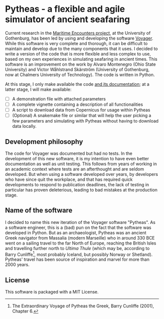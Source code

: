 # Pytheas - a flexible and agile simulator of ancient seafaring

Current research in the [Maritime Encounters project](https://www.gu.se/en/research/maritime-encounters), at the University of Gothenburg, has been led by using and developing the software [Voyager](https://github.com/mtomasini/voyager). While this software is very complete and thorough, it can be difficult to maintain and develop due to the many components that it uses. I decided to write a version of the code that is more flexible and less complex to use, based on my own experiences in simulating seafaring in ancient times. This software is an improvement on the work by Alvaro Montenegro (Ohio State University) and Victor Wåhlstrand Skärström (University of Gothenburg, now at Chalmers University of Technology). The code is written in Python.

At this stage, I only make available the code [and its documentation](https://mtomasini.github.io/pytheas-simulator/); at a latter stage, I will make available:

- [ ] A demonstration file with attached parameters
- [ ] A complete vignette containing a description of all functionalities
- [ ] A script to download data from Copernicus for usage within Pytheas
- [ ] (Optional) A snakemake file or similar that will help the user picking a few parameters and simulating with Pytheas without having to download data locally.

## Development philosophy

The code for Voyager was documented but had no tests. In the development of this new software, it is my intention to have even better documentation as well as unit testing. This follows from years of working in an academic context where tests are an afterthought and are seldom developed. But when using a software developed over years, by developers who have since quit the workplace, and that has required quick developments to respond to publication deadlines, the lack of testing in particular has proven deleterious, leading to bad mistakes at the production stage.

## Name of the software

I decided to name this new iteration of the Voyager software "Pytheas". As a software engineer, this is a (bad) pun on the fact that the software was developed in Python. But as an archaeologist, Pytheas was an ancient Greek navigator from Massalia (modern Marseille) who in around 330 BCE went on a sailing travel to the far North of Europe, reaching the British Isles and travelling further north to _Ultima Thule_ (which may be, according to Barry Cunliffe[^1], most probably Iceland, but possibly Norway or Shetland). Pytheas' travel has been source of inspiration and marvel for more than 2000 years.

## License

This software is packaged with a MIT License.

[^1]: The Extraordinary Voyage of Pytheas the Greek, Barry Cunliffe (2001), Chapter 6.
